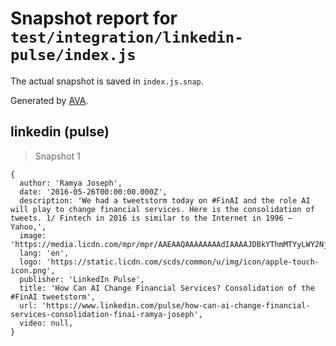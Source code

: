 # Snapshot report for `test/integration/linkedin-pulse/index.js`

The actual snapshot is saved in `index.js.snap`.

Generated by [AVA](https://avajs.dev).

## linkedin (pulse)

> Snapshot 1

    {
      author: 'Ramya Joseph',
      date: '2016-05-26T00:00:00.000Z',
      description: 'We had a tweetstorm today on #FinAI and the role AI will play to change financial services. Here is the consolidation of tweets. 1/ Fintech in 2016 is similar to the Internet in 1996 – Yahoo,',
      image: 'https://media.licdn.com/mpr/mpr/AAEAAQAAAAAAAAdIAAAAJDBkYThmMTYyLWY2NjUtNGU4Ny1iOTBhLWE1NzU5Y2Y1NzgxNA.jpg',
      lang: 'en',
      logo: 'https://static.licdn.com/scds/common/u/img/icon/apple-touch-icon.png',
      publisher: 'LinkedIn Pulse',
      title: 'How Can AI Change Financial Services? Consolidation of the #FinAI tweetstorm',
      url: 'https://www.linkedin.com/pulse/how-can-ai-change-financial-services-consolidation-finai-ramya-joseph',
      video: null,
    }
